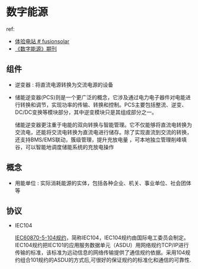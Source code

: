 # 数字能源
ref:
- [体验电站 # fusionsolar](https://eu5.fusionsolar.huawei.com/unisso/login.action)
- [《数字能源》期刊](https://digitalpower.huawei.com/cn/publications/issue.html)

## 组件
- 逆变器 : 将直流电源转换为交流电源的设备
- 储能逆变器(PCS)则是一个更广泛的概念，它涉及通过电力电子器件对电能进行转换和调节，实现功率的传输、转换和控制。PCS主要包括整流、逆变、DC/DC变换等模块部分，其中逆变模块只是其组成部分之一。

    储能逆变器更注重于电能的双向转换与智能管理。它不仅能够将直流电转换为交流电，还能将交流电转换为直流电进行储存。除了实现直流到交流的转换，还支持BMS/EMS联动，簇级管理，提升充放电量 ，可本地独立管理削峰填谷，可以智能地调度储能系统的充放电操作

## 概念
- 用能单位 : 实际消耗能源的实体，包括各种企业、机关、事业单位、社会团体等

## 协议
- IEC104

    [IEC60870-5-104规约](https://sgool.zju.edu.cn/solutions/LCC/LCC_IN_ACTION/book/files/IEC60870-5-104%E8%A7%84%E7%BA%A6.pdf)，简称IEC104，IEC104规约由国际电工委员会制定。IEC104规约把IEC101的应用服务数据单元（ASDU）用网络规约TCP/IP进行传输的标准，该标准为远动信息的网络传输提供了通信规约依据。采用104规约组合101规约的ASDU的方式后,可很好的保证规约的标准化和通信的可靠性.